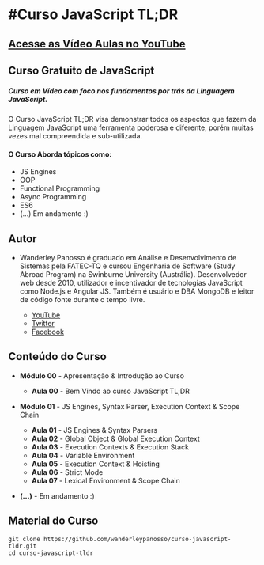 #Curso JavaScript TL;DR
===========

[Acesse as Vídeo Aulas no YouTube](http://bit.ly/YoutubeWanderleyPanosso "YouTube")
----

Curso Gratuito de JavaScript
----
##### Curso em Vídeo com foco nos fundamentos por trás da Linguagem JavaScript.

O Curso JavaScript TL;DR visa demonstrar todos os aspectos que fazem da Linguagem JavaScript uma ferramenta poderosa e diferente, porém muitas vezes mal compreendida e sub-utilizada.

#### O Curso Aborda tópicos como:
  * JS Engines
  * OOP
  * Functional Programming
  * Async Programming
  * ES6
  * (…) Em andamento :)


Autor
----

* Wanderley Panosso é graduado em Análise e Desenvolvimento de Sistemas pela FATEC-TQ e cursou Engenharia de Software (Study Abroad Program) na Swinburne University (Austrália). Desenvolvedor web desde 2010, utilizador e incentivador de tecnologias JavaScript como Node.js e Angular JS. Também é usuário e DBA MongoDB e leitor de código fonte durante o tempo livre.

    * [YouTube](http://bit.ly/YoutubeWanderleyPanosso "YouTube")
    * [Twitter](http://bit.ly/TwitterWanderleyPanosso "Twitter")
    * [Facebook](http://bit.ly/FacebookWanderleyPanosso "Facebook")


Conteúdo do Curso
----

  * **Módulo 00** - Apresentação & Introdução ao Curso
    * **Aula 00** - Bem Vindo ao curso JavaScript TL;DR


  * **Módulo 01** - JS Engines, Syntax Parser, Execution Context & Scope Chain
    * **Aula 01** - JS Engines & Syntax Parsers
    * **Aula 02** - Global Object & Global Execution Context
    * **Aula 03** - Execution Contexts & Execution Stack
    * **Aula 04** - Variable Environment
    * **Aula 05** - Execution Context & Hoisting
    * **Aula 06** - Strict Mode
    * **Aula 07** - Lexical Environment & Scope Chain


  * **(...)** -  Em andamento :)

Material do Curso
----

	git clone https://github.com/wanderleypanosso/curso-javascript-tldr.git
	cd curso-javascript-tldr
